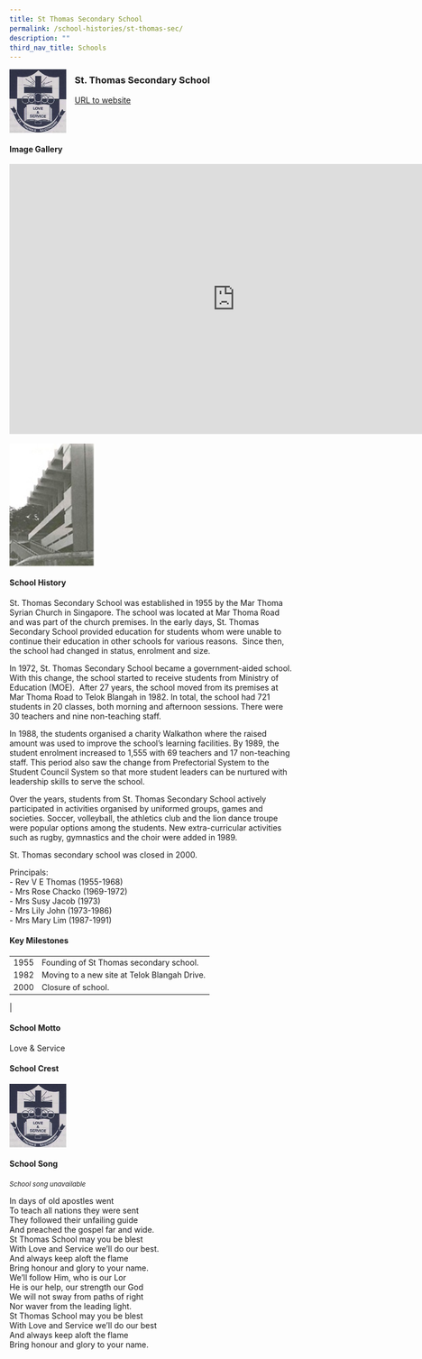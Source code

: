 ```yaml
---
title: St Thomas Secondary School
permalink: /school-histories/st-thomas-sec/
description: ""
third_nav_title: Schools
---
```

<img align="left" style="width:20%;margin-right:15px;" src="/images/stthomassec1.png">

### **St. Thomas Secondary School**
[URL to website]() 

<br clear="left">

#### **Image Gallery**
<iframe src="https://docs.google.com/presentation/d/e/2PACX-1vTbQj4SBGRLmAswAF-g1PseP6ZI1rfUMyWaiD9AplFTkv3rxgL8-PVq4dbpjBP_4BIEBxigzYvnNzA-/embed?start=false&amp;loop=true&amp;delayms=5000" frameborder="0" width="800" height="479" allowfullscreen="true"></iframe>

<p><a href="https://staging.d1yxymztqoj7qn.amplifyapp.com/images/stthomassec2.jpg">  
<img align="left" style="width:30%;margin-right:15px;" src="/images/stthomassec2.jpg">
</a></p>

<br clear="left">

#### **School History**
St. Thomas Secondary School was established in 1955 by the Mar Thoma Syrian Church in Singapore. The school was located at Mar Thoma Road and was part of the church premises. In the early days, St. Thomas Secondary School provided education for students whom were unable to continue their education in other schools for various reasons.&nbsp; Since then, the school had changed in status, enrolment and size.

In 1972, St. Thomas Secondary School became a government-aided school. With this change, the school started to receive students from Ministry of Education (MOE).&nbsp; After 27 years, the school moved from its premises at Mar Thoma Road to Telok Blangah in 1982. In total, the school had 721 students in 20 classes, both morning and afternoon sessions. There were 30 teachers and nine non-teaching staff.

In 1988, the students organised a charity Walkathon where the raised amount was used to improve the school’s learning facilities. By 1989, the student enrolment increased to 1,555 with 69 teachers and 17 non-teaching staff. This period also saw the change from Prefectorial System to the Student Council System so that more student leaders can be nurtured with leadership skills to serve the school.

Over the years, students from St. Thomas Secondary School actively participated in activities organised by uniformed groups, games and societies. Soccer, volleyball, the athletics club and the lion dance troupe were popular options among the students. New extra-curricular activities such as rugby, gymnastics and the choir were added in 1989.

St. Thomas secondary school was closed in 2000.

Principals:<br>
\- Rev V E Thomas (1955-1968)<br>
\- Mrs Rose Chacko (1969-1972)<br>
\- Mrs Susy Jacob (1973)<br>
\- Mrs Lily John (1973-1986)<br>
\- Mrs Mary Lim (1987-1991)

#### **Key Milestones**

|  |  |
|:---:|---|
| 1955 | Founding of St Thomas secondary school. |
| 1982 | Moving to a new site at Telok Blangah Drive. |
| 2000 | Closure of school. |
|

#### **School Motto**
Love &amp; Service

#### **School Crest**
<img align="left" style="width:20%;margin-right:15px;" src="/images/stthomassec1.png">


<br clear="left">

#### **School Song**
<small>*School song unavailable*</small>

In days of old apostles went<br>
To teach all nations they were sent<br>
They followed their unfailing guide<br>
And preached the gospel far and wide.<br>
St Thomas School may you be blest<br>
With Love and Service we’ll do our best.<br>
And always keep aloft the flame<br>
Bring honour and glory to your name.<br>
We’ll follow Him, who is our Lor<br>
He is our help, our strength our God<br>
We will not sway from paths of right<br>
Nor waver from the leading light.<br>
St Thomas School may you be blest<br>
With Love and Service we’ll do our best<br>
And always keep aloft the flame<br>
Bring honour and glory to your name.